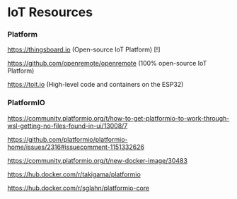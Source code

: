 # IoT Resources

### Platform

https://thingsboard.io (Open-source IoT Platform) [!]

https://github.com/openremote/openremote (100% open-source IoT Platform)

https://toit.io (High-level code and containers on the ESP32)

### PlatformIO

https://community.platformio.org/t/how-to-get-platformio-to-work-through-wsl-getting-no-files-found-in-ui/13008/7

https://github.com/platformio/platformio-home/issues/2316#issuecomment-1151332626

https://community.platformio.org/t/new-docker-image/30483

https://hub.docker.com/r/takigama/platformio

https://hub.docker.com/r/sglahn/platformio-core
